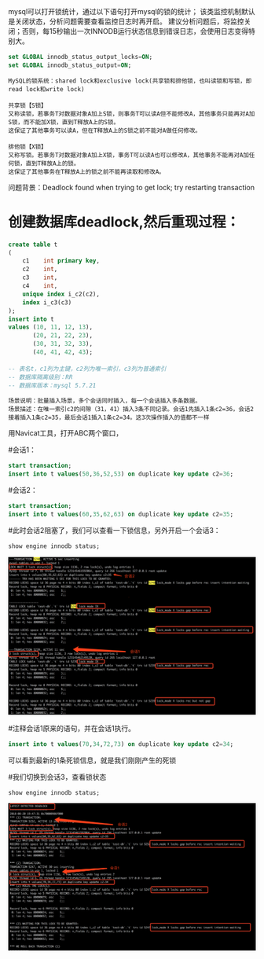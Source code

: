 mysql可以打开锁统计，通过以下语句打开mysql的锁的统计；
该类监控机制默认是关闭状态，分析问题需要查看监控日志时再开启。
建议分析问题后，将监控关闭；否则，每15秒输出一次INNODB运行状态信息到错误日志，会使用日志变得特别大。
```sql
set GLOBAL innodb_status_output_locks=ON;
set GLOBAL innodb_status_output=ON;
```

```
MySQL的锁系统：shared lock和exclusive lock(共享锁和排他锁，也叫读锁和写锁，即read lock和write lock)

共享锁【S锁】
又称读锁，若事务T对数据对象A加上S锁，则事务T可以读A但不能修改A，其他事务只能再对A加S锁，而不能加X锁，直到T释放A上的S锁。
这保证了其他事务可以读A，但在T释放A上的S锁之前不能对A做任何修改。

排他锁【X锁】
又称写锁。若事务T对数据对象A加上X锁，事务T可以读A也可以修改A，其他事务不能再对A加任何锁，直到T释放A上的锁。
这保证了其他事务在T释放A上的锁之前不能再读取和修改A。
```






问题背景：Deadlock found when trying to get lock; try restarting transaction

# 创建数据库deadlock,然后重现过程：
```sql
create table t
(
    c1    int primary key,
    c2    int,
    c3    int,
    c4    int,
    unique index i_c2(c2),
    index i_c3(c3)
);
insert into t
values (10, 11, 12, 13),
       (20, 21, 22, 23),
       (30, 31, 32, 33),
       (40, 41, 42, 43);

-- 表名t，c1列为主键，c2列为唯一索引，c3列为普通索引
-- 数据库隔离级别：RR
-- 数据库版本：mysql 5.7.21
```
```
场景说明：批量插入场景，多个会话同时插入，每一个会话插入多条数据。
场景描述：在唯一索引c2的间隙（31，41）插入3条不同记录。会话1先插入1条c2=36，会话2接着插入1条c2=35，最后会话1插入1条c2=34。这3次操作插入的值都不一样
```


用Navicat工具，打开ABC两个窗口，

#会话1：
```sql
start transaction;
insert into t values(50,36,52,53) on duplicate key update c2=36;
```

#会话2：
```sql
start transaction;
insert into t values(60,35,62,63) on duplicate key update c2=35;
```

#此时会话2阻塞了，我们可以查看一下锁信息，另外开启一个会话3：
```sql
show engine innodb status;
```
![avatar](img/死锁1.png)


#注释会话1原来的语句，并在会话1执行。
```sql
insert into t values(70,34,72,73) on duplicate key update c2=34;
```

可以看到最新的1条死锁信息，就是我们刚刚产生的死锁

#我们切换到会话3，查看锁状态
```sql
show engine innodb status;
```
![avatar](img/死锁2.png)




